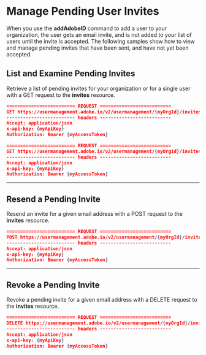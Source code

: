 # Manage Pending User Invites

When you use the **addAdobeID** command to add a user to your organization, the user gets an email invite, and is not added to your list of users until the invite is accepted. The following samples show how to  view and manage pending invites that have been sent, and have not yet been accepted.

## List and Examine Pending Invites

Retrieve a list of pending invites for your organization or for a single user with a GET request to the **invites** resource.

```json
========================= REQUEST ==========================
GET https://usermanagement.adobe.io/v2/usermanagement/{myOrgId}/invites
------------------------- headers --------------------------
Accept: application/json
x-api-key: {myApiKey}
Authorization: Bearer {myAccessToken}

========================= REQUEST ==========================
GET https://usermanagement.adobe.io/v2/usermanagement/{myOrgId}/invites/{email}
------------------------- headers --------------------------
Accept: application/json
x-api-key: {myApiKey}
Authorization: Bearer {myAccessToken}
```

***

## Resend a Pending Invite

Resend an invite for a given email address with a POST request to the **invites** resource.

```json
========================= REQUEST ==========================
POST https://usermanagement.adobe.io/v2/usermanagement/{myOrgId}/invites/{email}
------------------------- headers --------------------------
Accept: application/json
x-api-key: {myApiKey}
Authorization: Bearer {myAccessToken}
```

***

## Revoke a Pending Invite

Revoke a pending invite for a given email address with a DELETE request to the **invites** resource.

```json
========================= REQUEST ==========================
DELETE https://usermanagement.adobe.io/v2/usermanagement/{myOrgId}/invites/{email}
------------------------- headers --------------------------
Accept: application/json
x-api-key: {myApiKey}
Authorization: Bearer {myAccessToken}
```
